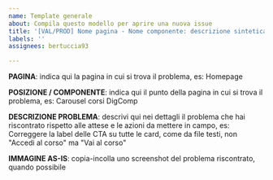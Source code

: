 ```yaml
---
name: Template generale
about: Compila questo modello per aprire una nuova issue
title: '[VAL/PROD] Nome pagina - Nome componente: descrizione sintetica del problema'
labels: ''
assignees: bertuccia93

---
```


**PAGINA**: 
indica qui la pagina in cui si trova il problema, es: Homepage

**POSIZIONE / COMPONENTE**: 
indica qui il punto della pagina in cui si trova il problema, es: Carousel corsi DigComp 

**DESCRIZIONE PROBLEMA**:
descrivi qui nei dettagli il problema che hai riscontrato rispetto alle attese e le azioni da mettere in campo, es: Correggere la label delle CTA su tutte le card, come da file testi, non "Accedi al corso" ma "Vai al corso" 

**IMMAGINE AS-IS**:
copia-incolla uno screenshot del problema riscontrato, quando possibile
